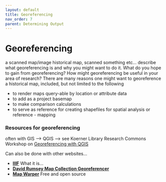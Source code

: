 ```yaml
---
layout: default
title: Georeferencing
nav_order: 7
parent: Determining Output
---
```

# Georeferencing 

a scanned map/image
historical map, scanned something etc... describe what georeferencing is and why you might want to do it. 
What do you hope to gain from georeferencing? How might georeferencing be useful in your area of research? There are many reasons one might want to georeference a historical map, included, but not limited to the following

- to render maps query-able by location or attribute data
- to add as a project basemap
- to make comparison calculations
- to serve as reference for creating shapefiles for spatial analysis or reference - mapping

### Resources for georeferencing 

often with GIS --> QGIS --> see Koerner Library Research Commons Workshop on [Georeferencing with QGIS](https://ubc-library-rc.github.io/gis-georeferencing/)

Can also be done with other websites... 
- **[IIIF](https://iiif.io/)** What it is...
- **[David Rumsey Map Collection Georeferencer](https://www.davidrumsey.com/view/georeferencer)**
- **[Map Warper](https://mapwarper.net/)** Free and open source
<br>
<br>
